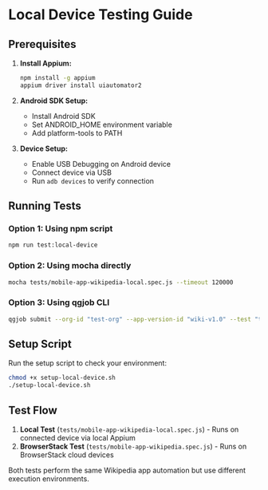 # Local Device Testing Guide

## Prerequisites

1. **Install Appium:**
   ```bash
   npm install -g appium
   appium driver install uiautomator2
   ```

2. **Android SDK Setup:**
   - Install Android SDK
   - Set ANDROID_HOME environment variable
   - Add platform-tools to PATH

3. **Device Setup:**
   - Enable USB Debugging on Android device
   - Connect device via USB
   - Run `adb devices` to verify connection

## Running Tests

### Option 1: Using npm script
```bash
npm run test:local-device
```

### Option 2: Using mocha directly
```bash
mocha tests/mobile-app-wikipedia-local.spec.js --timeout 120000
```

### Option 3: Using qgjob CLI
```bash
qgjob submit --org-id "test-org" --app-version-id "wiki-v1.0" --test "tests/mobile-app-wikipedia-local.spec.js" --target "device" --priority "medium"
```

## Setup Script

Run the setup script to check your environment:
```bash
chmod +x setup-local-device.sh
./setup-local-device.sh
```

## Test Flow

1. **Local Test** (`tests/mobile-app-wikipedia-local.spec.js`) - Runs on connected device via local Appium
2. **BrowserStack Test** (`tests/mobile-app-wikipedia.spec.js`) - Runs on BrowserStack cloud devices

Both tests perform the same Wikipedia app automation but use different execution environments.
